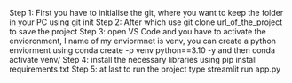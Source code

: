 Step 1: First you have to initialise the git, where you want to keep the folder in your PC using git init
Step 2: After which use git clone url_of_the_project to save the project
Step 3: open VS Code and you have to activate the envioronment, I name of my enviormnet is venv, 
you can create a python enviorment using conda create -p venv python==3.10 -y  and then conda activate venv/
Step 4: install the necessary libraries using pip install requirements.txt
Step 5: at last to run the project type streamlit run app.py
